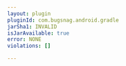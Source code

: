 ```yaml
---
layout: plugin
pluginId: com.bugsnag.android.gradle
jarSha1: INVALID
isJarAvailable: true
error: NONE
violations: []

---
```

